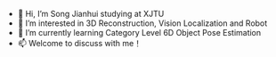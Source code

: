 - 👋 Hi, I’m Song Jianhui studying at XJTU
- 👀 I’m interested in 3D Reconstruction, Vision Localization and Robot
- 🌱 I’m currently learning Category Level 6D Object Pose Estimation
- 📫 Welcome to discuss with me！

<!---
songjh2020/songjh2020 is a ✨ special ✨ repository because its `README.md` (this file) appears on your GitHub profile.
You can click the Preview link to take a look at your changes.
--->
